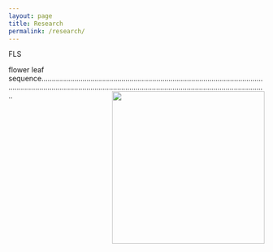 ```yaml
---
layout: page
title: Research
permalink: /research/
---
```


FLS


flower leaf sequence.......................................................................................................................................................................................................................................... <img style="float:right" src="https://agougher.github.io/images/flsphylo.png" width="300">
